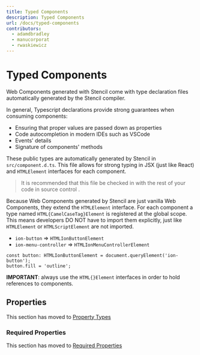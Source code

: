 ```yaml
---
title: Typed Components
description: Typed Components
url: /docs/typed-components
contributors:
  - adamdbradley
  - manucorporat
  - rwaskiewicz
---
```


# Typed Components

Web Components generated with Stencil come with type declaration files automatically generated by the Stencil compiler.

In general, Typescript declarations provide strong guarantees when consuming components:

- Ensuring that proper values are passed down as properties
- Code autocompletion in modern IDEs such as VSCode
- Events' details
- Signature of components' methods

These public types are automatically generated by Stencil in `src/component.d.ts`.
This file allows for strong typing in JSX (just like React) and `HTMLElement` interfaces for each component.

> It is recommended that this file be checked in with the rest of your code in source control .

Because Web Components generated by Stencil are just vanilla Web Components, they extend the `HTMLElement` interface.
For each component a type named `HTML{CamelCaseTag}Element` is registered at the global scope.
This means developers DO NOT have to import them explicitly, just like `HTMLElement` or `HTMLScriptElement` are not imported.

- `ion-button` => `HTMLIonButtonElement`
- `ion-menu-controller` => `HTMLIonMenuControllerElement`

```tsx
const button: HTMLIonButtonElement = document.queryElement('ion-button');
button.fill = 'outline';
```

**IMPORTANT**: always use the `HTML{}Element` interfaces in order to hold references to components.

## Properties

This section has moved to [Property Types](/docs/properties#types)

### Required Properties

This section has moved to [Required Properties](/docs/properties#required-properties)
